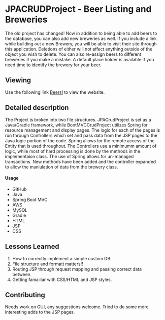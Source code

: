 # JPACRUDProject - Beer Listing and Breweries

The old project has changed! Now in addition to being able to add beers to the database, you can also add new breweries as well. If you include a link while building out a new Brewery, you will be able to visit their site through this application. Deletions of either will not affect anything outside of the object you wish to delete. You can also re-assign beers to different breweries if you make a mistake. A default place holder is available if you need time to identify the brewery for your beer.

## Viewing

Use the following link [Beers!](http://marsigliamiguel.com:8080/BootMVCCrudProject/) to view the website.

## Detailed description

 The Project is broken into two file structures. JPACrudProject is set as a Java/Gradle framework, while BootMVCCrudProject utilizes Spring for resource management and display pages. The logic for each of the pages is run through Controllers which set and pass data from the JSP pages to the Java logic portion of the code. Spring allows for the remote access of the Entity that is used throughout.
 The Controllers use a minimumm amount of logic, while most of hard processing is done by the methods in the implementaion class. The use of Spring allows for un-managed transactions.
 New methods have been added and the controller expanded to allow the maniulation of data from the brewery class.

#### Usage

 + GitHub
 + Java
 + Spring Boot MVC
 + AWS
 + MySQL
 + Gradle
 + HTML
 + JSP
 + CSS

## Lessons Learned

 1. How to correctly implement a simple custom DB.
 2. File structure and formatt matters!!
 3. Routing JSP through request mapping and passing correct data between.
 4. Getting famailiar with CSS/HTML and JSP styles.

## Contributing
Needs work on GUI, any suggestions welcome. 
Tried to do some more interesting adds to the JSP pages.

